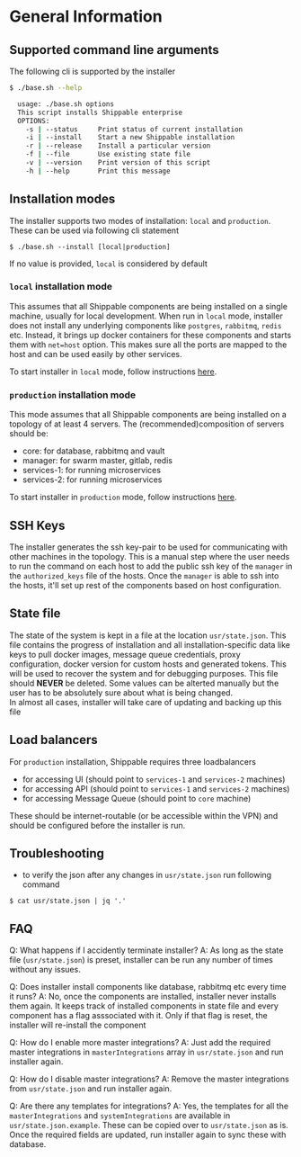 # General Information

## Supported command line arguments

The following cli is supported by the installer

```bash
$ ./base.sh --help

  usage: ./base.sh options
  This script installs Shippable enterprise
  OPTIONS:
    -s | --status     Print status of current installation
    -i | --install    Start a new Shippable installation
    -r | --release    Install a particular version
    -f | --file       Use existing state file
    -v | --version    Print version of this script
    -h | --help       Print this message
```

## Installation modes

The installer supports two modes of installation: `local` and `production`. 
These can be used via following cli statement

```
$ ./base.sh --install [local|production]
```

If no value is provided, `local` is considered by default

### `local` installation mode

This assumes that all Shippable components are being installed on a single machine, usually for 
local development. When run in `local` mode, installer does not install any underlying components like
`postgres`, `rabbitmq`, `redis` etc. Instead, it brings up docker containers for these components and
starts them with `net=host` option. This makes sure all the ports are mapped to the host and can be used
easily by other services.

To start installer in `local` mode, follow instructions [here](local.md).

### `production` installation mode

This mode assumes that all Shippable components are being installed on a topology of at least 4 servers.
The (recommended)composition of servers should be:  

- core: for database, rabbitmq and vault
- manager: for swarm master, gitlab, redis
- services-1: for running microservices
- services-2: for running microservices

To start installer in `production` mode, follow instructions [here](production.md).

## SSH Keys

The installer generates the ssh key-pair to be used for communicating with other machines in the topology. This
is a manual step where the user needs to run the command on each host to add the public ssh key of the `manager`
in the `authorized_keys` file of the hosts. Once the `manager` is able to ssh into the hosts, it'll set up 
rest of the components based on host configuration.

## State file

The state of the system is kept in a file at the location `usr/state.json`. This file contains the progress of
installation and all installation-specific data like keys to pull docker images, message queue credentials, 
proxy configuration, docker version for custom hosts and generated tokens. This will be used to recover the system
and for debugging purposes. This file should **NEVER** be deleted. Some values can be alterted manually but the user
has to be absolutely sure about what is being changed.   
In almost all cases, installer will take care of updating and backing up this file

## Load balancers

For `production` installation, Shippable requires three loadbalancers

- for accessing UI (should point to `services-1` and `services-2` machines)
- for accessing API (should point to `services-1` and `services-2` machines)
- for accessing Message Queue (should point to `core` machine)

These should be internet-routable (or be accessible within the VPN) and should be configured before the
installer is run.

## Troubleshooting

- to verify the json after any changes in `usr/state.json` run following command

```
$ cat usr/state.json | jq '.'
```

## FAQ

Q: What happens if I accidently terminate installer?
A: As long as the state file (`usr/state.json`) is preset, installer can be run any number of times without any issues.

Q: Does installer install components like database, rabbitmq etc every time it runs?
A: No, once the components are installed, installer never installs them again. It keeps track of installed components
in state file and every component has a flag asssociated with it. Only if that flag is reset, the installer will
re-install the component

Q: How do I enable more master integrations?
A: Just add the required master integrations in `masterIntegrations` array in `usr/state.json` and run installer again.

Q: How do I disable master integrations?
A: Remove the master integrations from `usr/state.json` and run installer again.

Q: Are there any templates for integrations?
A: Yes, the templates for all the `masterIntegrations` and `systemIntegrations` are available in `usr/state.json.example`. These
can be copied over to `usr/state.json` as is. Once the required fields are updated, run installer again to sync these with database.
